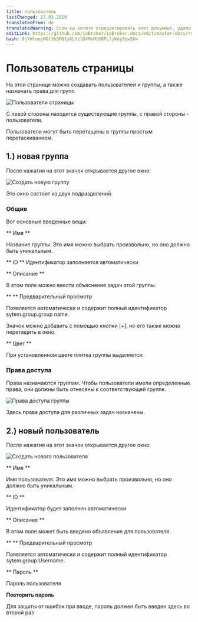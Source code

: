 ```yaml
---
title: пользователь
lastChanged: 27.03.2019
translatedFrom: de
translatedWarning: Если вы хотите отредактировать этот документ, удалите поле «translationFrom», в противном случае этот документ будет снова автоматически переведен
editLink: https://github.com/ioBroker/ioBroker.docs/edit/master/docs/ru/admin/users.md
hash: 8jYWtumjWGf3hSM81yXLYzlD4MxMtGBFLljKoySqw5U=
---
```

# Пользователь страницы
На этой странице можно создавать пользователей и группы, а также назначать права для групп.

![Пользователи страницы](../../de/admin/media/ADMIN_Benutzer_numbers.png)

С левой стороны находятся существующие группы, с правой стороны - пользователи.

Пользователи могут быть перетащены в группы простым перетаскиванием.

## 1.) новая группа
После нажатия на этот значок открывается другое окно:

![Создать новую группу](../../de/admin/media/ADMIN_Benutzer_newgroup_allgemein.png)

Это окно состоит из двух подразделений.

### Общие
Вот основные введенные вещи:

** Имя **

Название группы. Это имя можно выбрать произвольно, но оно должно быть уникальным.

** ID ** Идентификатор заполняется автоматически

** Описание **

В этом поле можно ввести объяснение задач этой группы.

** ** Предварительный просмотр

Появляется автоматически и содержит полный идентификатор sytem.group.group name.

Значок можно добавить с помощью кнопки [+], но его также можно перетащить в окно.

** Цвет **

При установленном цвете плитка группы выделяется.

### Права доступа
Права назначаются группам. Чтобы пользователи имели определенные права, они должны быть отнесены к соответствующей группе.

![Права доступа группы](../../de/admin/media/ADMIN_Benutzer_newgroup_rechte.png)

Здесь права доступа для различных задач назначены.

## 2.) новый пользователь
После нажатия на этот значок открывается другое окно:

![Создать нового пользователя](../../de/admin/media/ADMIN_Benutzer_newuser.png)

** Имя **

Имя пользователя. Это имя можно выбрать произвольно, но оно должно быть уникальным.

** ID **

Идентификатор будет заполнен автоматически

** Описание **

В этом поле может быть введено объявление для пользователя.

** ** Предварительный просмотр

Появляется автоматически и содержит полный идентификатор sytem.group.Username.

** Пароль **

Пароль пользователя

**Повторить пароль**

Для защиты от ошибок при вводе, пароль должен быть введен здесь во второй раз